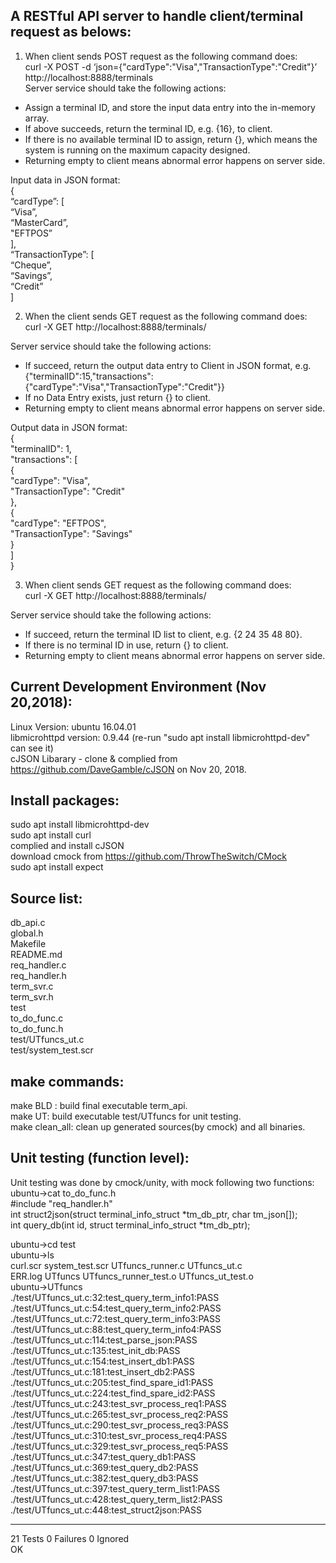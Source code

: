 A RESTful API server to handle client/terminal request as belows: 
-------------------------------------------------------------------  
1. When client sends POST request as the following command does:  
curl -X POST -d ‘json={"cardType":"Visa","TransactionType":"Credit"}’ http://localhost:8888/terminals  
Server service should take the following actions:   
  - Assign a terminal ID, and store the input data entry into the in-memory array.  
  - If above succeeds, return the terminal ID, e.g. {16}, to client.  
  - If there is no available terminal ID to assign, return {}, which means the system is running on the maximum capacity designed.  
  - Returning empty to client means abnormal error happens on server side.  

Input data in JSON format:   
{   
        “cardType”: [  
        “Visa”,  
        “MasterCard”,  
        "EFTPOS”  
    ],  
        “TransactionType”: [  
        “Cheque”,  
        “Savings”,  
        “Credit”  
    ]   
  
  
2. When the client sends GET request as the following command does:  
curl -X GET http://localhost:8888/terminals/<id>  
  
Server service should take the following actions:   
  - If succeed, return the output data entry to Client in JSON format, e.g.
	{"terminalID":15,"transactions":{"cardType":"Visa","TransactionType":"Credit"}}
  - If no Data Entry exists, just return {} to client.  
  - Returning empty to client means abnormal error happens on server side.  
  
Output data in JSON format:   
{  
     "terminalID": 1,  
     "transactions": [  
     {  
          "cardType": "Visa",  
          "TransactionType": "Credit"  
     },  
     {  
          "cardType": "EFTPOS",  
          "TransactionType": "Savings"  
     }  
     ]  
}  
  
3. When client sends GET request as the following command does:  
curl -X GET http://localhost:8888/terminals/  
  
Server service should take the following actions:   
  - If succeed, return the terminal ID list to client, e.g. {2 24 35 48 80}.  
  - If there is no terminal ID in use, return {} to client.  
  - Returning empty to client means abnormal error happens on server side. 
   
Current Development Environment (Nov 20,2018): 
--------------------------
Linux Version: ubuntu 16.04.01  
libmicrohttpd version: 0.9.44 (re-run "sudo apt install libmicrohttpd-dev" can see it)  
cJSON Libarary - clone & complied from https://github.com/DaveGamble/cJSON on Nov 20, 2018.

Install packages:
----------------
sudo apt install libmicrohttpd-dev  
sudo apt install curl  
complied and install cJSON  
download cmock from  https://github.com/ThrowTheSwitch/CMock   
sudo apt install expect

Source list:  
------------------------- 
db_api.c  
global.h  
Makefile  
README.md  
req_handler.c  
req_handler.h  
term_svr.c  
term_svr.h  
test  
to_do_func.c  
to_do_func.h  
test/UTfuncs_ut.c  
test/system_test.scr

make commands:
-------------------------
make BLD : build final executable term_api.  
make UT: build executable test/UTfuncs for unit testing.  
make clean_all: clean up generated sources(by cmock) and all binaries.  

Unit testing (function level):  
----------------------------------------------------------------
Unit testing was done by cmock/unity, with mock following two functions:  
ubuntu->cat to_do_func.h  
#include "req_handler.h"  
int struct2json(struct terminal_info_struct *tm_db_ptr, char tm_json[]);  
int query_db(int id, struct terminal_info_struct *tm_db_ptr);  

ubuntu->cd test  
ubuntu->ls  
curl.scr  system_test.scr  UTfuncs_runner.c       UTfuncs_ut.c  
ERR.log   UTfuncs          UTfuncs_runner_test.o  UTfuncs_ut_test.o  
ubuntu->UTfuncs  
./test/UTfuncs_ut.c:32:test_query_term_info1:PASS  
./test/UTfuncs_ut.c:54:test_query_term_info2:PASS  
./test/UTfuncs_ut.c:72:test_query_term_info3:PASS  
./test/UTfuncs_ut.c:88:test_query_term_info4:PASS  
./test/UTfuncs_ut.c:114:test_parse_json:PASS  
./test/UTfuncs_ut.c:135:test_init_db:PASS  
./test/UTfuncs_ut.c:154:test_insert_db1:PASS  
./test/UTfuncs_ut.c:181:test_insert_db2:PASS  
./test/UTfuncs_ut.c:205:test_find_spare_id1:PASS  
./test/UTfuncs_ut.c:224:test_find_spare_id2:PASS  
./test/UTfuncs_ut.c:243:test_svr_process_req1:PASS  
./test/UTfuncs_ut.c:265:test_svr_process_req2:PASS  
./test/UTfuncs_ut.c:290:test_svr_process_req3:PASS  
./test/UTfuncs_ut.c:310:test_svr_process_req4:PASS  
./test/UTfuncs_ut.c:329:test_svr_process_req5:PASS  
./test/UTfuncs_ut.c:347:test_query_db1:PASS  
./test/UTfuncs_ut.c:369:test_query_db2:PASS  
./test/UTfuncs_ut.c:382:test_query_db3:PASS  
./test/UTfuncs_ut.c:397:test_query_term_list1:PASS  
./test/UTfuncs_ut.c:428:test_query_term_list2:PASS  
./test/UTfuncs_ut.c:448:test_struct2json:PASS  
   
-----------------------  
21 Tests 0 Failures 0 Ignored  
OK  
